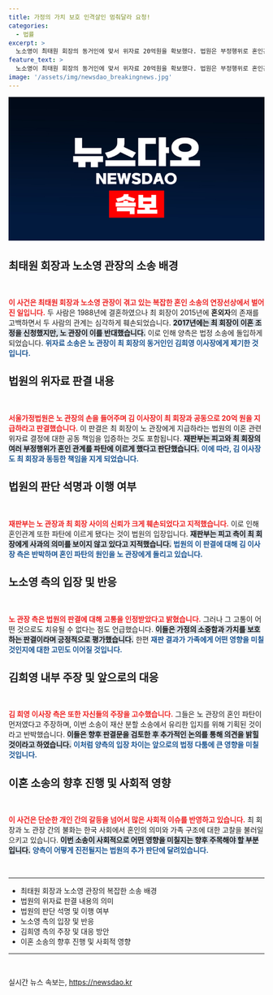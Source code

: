 ```yaml
---
title: 가정의 가치 보호 인격살인 멈춰달라 요청!
categories:
  - 법률
excerpt: >
  노소영이 최태원 회장의 동거인에 맞서 위자료 20억원을 확보했다. 법원은 부정행위로 혼인관계가 파탄났다고 판단, 재판의 입장을 강조했다. 이 사건의 뒷이야기를 들어보자!
feature_text: >
  노소영이 최태원 회장의 동거인에 맞서 위자료 20억원을 확보했다. 법원은 부정행위로 혼인관계가 파탄났다고 판단, 재판의 입장을 강조했다. 이 사건의 뒷이야기를 들어보자!
image: '/assets/img/newsdao_breakingnews.jpg'
---
```


<p><img src="/assets/img/newsdao_breakingnews.jpg" alt="koreaapp 속보" /></p>

<h2 data-ke-size="size26">최태원 회장과 노소영 관장의 소송 배경</h2>

<p data-ke-size="size16">&nbsp;</p>

<p><b><span style="color: #ee2323;">이 사건은 최태원 회장과 노소영 관장이 겪고 있는 복잡한 혼인 소송의 연장선상에서 벌어진 일입니다.</span></b> 두 사람은 1988년에 결혼하였으나 최 회장이 2015년에 <b>혼외자</b>의 존재를 고백하면서 두 사람의 관계는 심각하게 훼손되었습니다. <b><span style="background-color: #21538527;">2017년에는 최 회장이 이혼 조정을 신청했지만, 노 관장이 이를 반대했습니다.</span></b> 이로 인해 양측은 법정 소송에 돌입하게 되었습니다. <b><span style="color: #1a5490;">위자료 소송은 노 관장이 최 회장의 동거인인 김희영 이사장에게 제기한 것입니다.</span></b></p>

<h2 data-ke-size="size26">법원의 위자료 판결 내용</h2>

<p data-ke-size="size16">&nbsp;</p>

<p><b><span style="color: #ee2323;">서울가정법원은 노 관장의 손을 들어주며 김 이사장이 최 회장과 공동으로 20억 원을 지급하라고 판결했습니다.</span></b> 이 판결은 최 회장이 노 관장에게 지급하라는 법원의 이혼 관련 위자료 결정에 대한 공동 책임을 입증하는 것도 포함됩니다. <b><span style="background-color: #21538527;">재판부는 피고와 최 회장의 여러 부정행위가 혼인 관계를 파탄에 이르게 했다고 판단했습니다.</span></b> <b><span style="color: #1a5490;">이에 따라, 김 이사장도 최 회장과 동등한 책임을 지게 되었습니다.</span></b></p>

<h2 data-ke-size="size26">법원의 판단 석명과 이행 여부</h2>

<p data-ke-size="size16">&nbsp;</p>

<p><b><span style="color: #ee2323;">재판부는 노 관장과 최 회장 사이의 신뢰가 크게 훼손되었다고 지적했습니다.</span></b> 이로 인해 혼인관계 또한 파탄에 이르게 됐다는 것이 법원의 입장입니다. <b><span style="background-color: #21538527;">재판부는 피고 측이 최 회장에게 사과의 의미를 보이지 않고 있다고 지적했습니다.</span></b> <b><span style="color: #1a5490;">법원의 이 판결에 대해 김 이사장 측은 반박하며 혼인 파탄의 원인을 노 관장에게 돌리고 있습니다.</span></b></p>

<h2 data-ke-size="size26">노소영 측의 입장 및 반응</h2>

<p data-ke-size="size16">&nbsp;</p>

<p><b><span style="color: #ee2323;">노 관장 측은 법원의 판결에 대해 고통을 인정받았다고 밝혔습니다.</span></b> 그러나 그 고통이 어떤 것으로도 치유될 수 없다는 점도 언급했습니다. <b><span style="background-color: #21538527;">이들은 가정의 소중함과 가치를 보호하는 판결이라며 긍정적으로 평가했습니다.</span></b> 한편 <b><span style="color: #1a5490;">재판 결과가 가족에게 어떤 영향을 미칠 것인지에 대한 고민도 이어질 것입니다.</span></b></p>

<h2 data-ke-size="size26">김희영 내부 주장 및 앞으로의 대응</h2>

<p data-ke-size="size16">&nbsp;</p>

<p><b><span style="color: #ee2323;">김 희영 이사장 측은 또한 자신들의 주장을 고수했습니다.</span></b> 그들은 노 관장의 혼인 파탄이 먼저였다고 주장하며, 이번 소송이 재산 분할 소송에서 유리한 입지를 위해 기획된 것이라고 반박했습니다. <b><span style="background-color: #21538527;">이들은 향후 판결문을 검토한 후 추가적인 논의를 통해 의견을 밝힐 것이라고 하였습니다.</span></b> <b><span style="color: #1a5490;">이처럼 양측의 입장 차이는 앞으로의 법정 다툼에 큰 영향을 미칠 것입니다.</span></b></p>

<h2 data-ke-size="size26">이혼 소송의 향후 진행 및 사회적 영향</h2>

<p data-ke-size="size16">&nbsp;</p>

<p><b><span style="color: #ee2323;">이 사건은 단순한 개인 간의 갈등을 넘어서 많은 사회적 이슈를 반영하고 있습니다.</span></b> 최 회장과 노 관장 간의 불화는 한국 사회에서 혼인의 의미와 가족 구조에 대한 고찰을 불러일으키고 있습니다. <b><span style="background-color: #21538527;">이번 소송이 사회적으로 어떤 영향을 미칠지는 향후 주목해야 할 부분입니다.</span></b> <b><span style="color: #1a5490;">양측이 어떻게 진전될지는 법원의 추가 판단에 달려있습니다.</span></b></p>

<p data-ke-size="size16">&nbsp;</p>

<hr />

<ul>
    <li>최태원 회장과 노소영 관장의 복잡한 소송 배경</li>
    <li>법원의 위자료 판결 내용의 의미</li>
    <li>법원의 판단 석명 및 이행 여부</li>
    <li>노소영 측의 입장 및 반응</li>
    <li>김희영 측의 주장 및 대응 방안</li>
    <li>이혼 소송의 향후 진행 및 사회적 영향</li>
</ul>

<hr />

<p data-ke-size="size16">&nbsp;</p>
실시간 뉴스 속보는, <a href="https://newsdao.kr" rel="dofollow">https://newsdao.kr</a>


